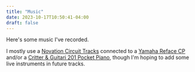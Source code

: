 ```yaml
---
title: "Music"
date: 2023-10-17T10:50:41-04:00
draft: false
---
```


Here's some music I've recorded.

I mostly use a [Novation Circuit Tracks][1] connected to a [Yamaha Reface CP][2] and/or a [Critter & Guitari 201 Pocket Piano][3], though I'm hoping to add some live instruments in future tracks.

[1]: https://us.novationmusic.com/products/circuit-tracks
[2]: https://usa.yamaha.com/products/music_production/synthesizers/reface/reface_cp.html
[3]: https://www.critterandguitari.com/201-pocket-piano
